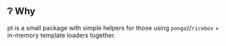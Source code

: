 <!-- template:begin:header -->
<!-- template:end:header -->

<!-- template:begin:toc -->
<!-- template:end:toc -->

## :grey_question: Why
pt is a small package with simple helpers for those using `pongo2`/`ricebox` + in-memory
template loaders together.

<!-- template:begin:goget -->

<!-- template:end:goget -->

<!-- template:begin:support -->
<!-- template:end:support -->

<!-- template:begin:contributing -->
<!-- template:end:contributing -->

<!-- template:begin:license -->
<!-- template:end:license -->
